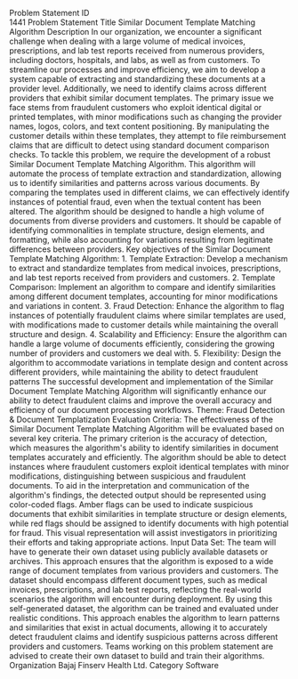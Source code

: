 
Problem Statement ID	
1441
Problem Statement Title	
Similar Document Template Matching Algorithm
Description	
In our organization, we encounter a significant challenge when dealing with a large volume of medical invoices, prescriptions, and lab test reports received from numerous providers, including doctors, hospitals, and labs, as well as from customers. To streamline our processes and improve efficiency, we aim to develop a system capable of extracting and standardizing these documents at a provider level. Additionally, we need to identify claims across different providers that exhibit similar document templates. The primary issue we face stems from fraudulent customers who exploit identical digital or printed templates, with minor modifications such as changing the provider names, logos, colors, and text content positioning. By manipulating the customer details within these templates, they attempt to file reimbursement claims that are difficult to detect using standard document comparison checks. To tackle this problem, we require the development of a robust Similar Document Template Matching Algorithm. This algorithm will automate the process of template extraction and standardization, allowing us to identify similarities and patterns across various documents. By comparing the templates used in different claims, we can effectively identify instances of potential fraud, even when the textual content has been altered. The algorithm should be designed to handle a high volume of documents from diverse providers and customers. It should be capable of identifying commonalities in template structure, design elements, and formatting, while also accounting for variations resulting from legitimate differences between providers. Key objectives of the Similar Document Template Matching Algorithm: 1. Template Extraction: Develop a mechanism to extract and standardize templates from medical invoices, prescriptions, and lab test reports received from providers and customers. 2. Template Comparison: Implement an algorithm to compare and identify similarities among different document templates, accounting for minor modifications and variations in content. 3. Fraud Detection: Enhance the algorithm to flag instances of potentially fraudulent claims where similar templates are used, with modifications made to customer details while maintaining the overall structure and design. 4. Scalability and Efficiency: Ensure the algorithm can handle a large volume of documents efficiently, considering the growing number of providers and customers we deal with. 5. Flexibility: Design the algorithm to accommodate variations in template design and content across different providers, while maintaining the ability to detect fraudulent patterns The successful development and implementation of the Similar Document Template Matching Algorithm will significantly enhance our ability to detect fraudulent claims and improve the overall accuracy and efficiency of our document processing workflows. Theme: Fraud Detection & Document Templatization Evaluation Criteria: The effectiveness of the Similar Document Template Matching Algorithm will be evaluated based on several key criteria. The primary criterion is the accuracy of detection, which measures the algorithm's ability to identify similarities in document templates accurately and efficiently. The algorithm should be able to detect instances where fraudulent customers exploit identical templates with minor modifications, distinguishing between suspicious and fraudulent documents. To aid in the interpretation and communication of the algorithm's findings, the detected output should be represented using color-coded flags. Amber flags can be used to indicate suspicious documents that exhibit similarities in template structure or design elements, while red flags should be assigned to identify documents with high potential for fraud. This visual representation will assist investigators in prioritizing their efforts and taking appropriate actions. Input Data Set: The team will have to generate their own dataset using publicly available datasets or archives. This approach ensures that the algorithm is exposed to a wide range of document templates from various providers and customers. The dataset should encompass different document types, such as medical invoices, prescriptions, and lab test reports, reflecting the real-world scenarios the algorithm will encounter during deployment. By using this self-generated dataset, the algorithm can be trained and evaluated under realistic conditions. This approach enables the algorithm to learn patterns and similarities that exist in actual documents, allowing it to accurately detect fraudulent claims and identify suspicious patterns across different providers and customers. Teams working on this problem statement are advised to create their own dataset to build and train their algorithms.
Organization	Bajaj Finserv Health Ltd.
Category	Software

